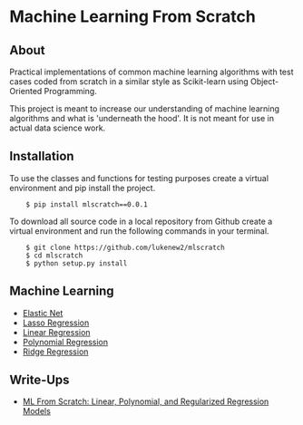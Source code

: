 # Machine Learning From Scratch 

## About

Practical implementations of common machine learning algorithms with test
cases coded from scratch in a similar style as Scikit-learn using 
Object-Oriented Programming.

This project is meant to increase our understanding of machine learning
algorithms and what is  'underneath the hood'. It is not meant for use
in actual data science work.  

## Installation
To use the classes and functions for testing purposes create a virtual
environment and pip install the project.  
```
    $ pip install mlscratch==0.0.1
```
To download all source code in a local repository from Github create a virtual
environment and run the following commands in your terminal.

```
    $ git clone https://github.com/lukenew2/mlscratch
    $ cd mlscratch
    $ python setup.py install
```

## Machine Learning
- [Elastic Net](mlscratch/supervised/regression.py)
- [Lasso Regression](mlscratch/supervised/regression.py)
- [Linear Regression](mlscratch/supervised/regression.py)
- [Polynomial Regression](mlscratch/utils/preprocessing.py)
- [Ridge Regression](mlscratch/supervised/regression.py)

## Write-Ups
- [ML From Scratch: Linear, Polynomial, and Regularized Regression Models](https://towardsdatascience.com/ml-from-scratch-linear-polynomial-and-regularized-regression-models-725672336076)

